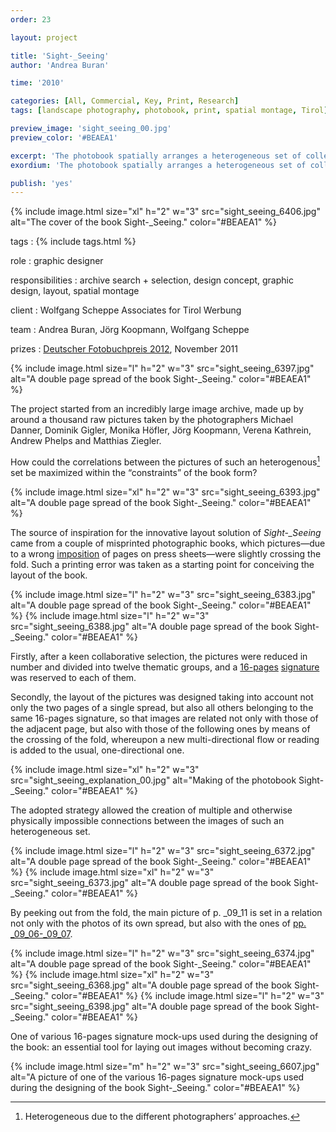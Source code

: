 ```yaml
---
order: 23

layout: project

title: 'Sight-_Seeing'
author: 'Andrea Buran'

time: '2010'

categories: [All, Commercial, Key, Print, Research]
tags: [landscape photography, photobook, print, spatial montage, Tirol]

preview_image: 'sight_seeing_00.jpg'
preview_color: '#BEAEA1'

excerpt: 'The photobook spatially arranges a heterogeneous set of collectively taken pictures of Tyrolean summer landscapes—halfway between tourism’s advertising images and contemporary photos.'
exordium: 'The photobook spatially arranges a heterogeneous set of collectively taken pictures of Tyrolean summer landscapes—halfway between tourism’s advertising images and contemporary photos.'

publish: 'yes'
---
```


<div class="figures">
    {% include image.html 
        size="xl" 
        h="2" w="3" 
        src="sight_seeing_6406.jpg" 
        alt="The cover of the book Sight-_Seeing." 
        color="#BEAEA1" 
    %}
</div>

tags
: {% include tags.html %}

role
: graphic designer

responsibilities
:  archive search + selection, design concept, graphic design, layout, spatial montage

client
: Wolfgang Scheppe Associates for Tirol Werbung

team
: Andrea Buran, Jörg Koopmann, Wolfgang Scheppe

prizes
: [Deutscher Fotobuchpreis 2012](http://www.deutscher-fotobuchpreis.de/html/2012.htm "Deutscher Fotobuchpreis 2012"), November 2011

<div class="figures">
    {% include image.html 
        size="l" 
        h="2" w="3" 
        src="sight_seeing_6397.jpg" 
        alt="A double page spread of the book Sight-_Seeing." 
        color="#BEAEA1" 
    %}
</div>

The project started from an incredibly large image archive, made up by around a thousand raw pictures taken by the photographers Michael Danner, Dominik Gigler, Monika Höfler, Jörg Koopmann, Verena Kathrein, Andrew Phelps and Matthias Ziegler.

How could the correlations between the pictures of such an heterogenous[^heterogenity] set be maximized within the “constraints” of the book form?

<div class="figures">
    {% include image.html 
        size="xl" 
        h="2" w="3" 
        src="sight_seeing_6393.jpg" 
        alt="A double page spread of the book Sight-_Seeing." 
        color="#BEAEA1" 
    %}
</div>

The source of inspiration for the innovative layout solution of *Sight-_Seeing* came from a couple of misprinted photographic books, which pictures—due to a wrong [imposition](http://printwiki.org/Imposition "imposition on PrintWiki") of pages on press sheets—were slightly crossing the fold. Such a printing error was taken as a starting point for conceiving the layout of the book.

<div class="figures">
    {% include image.html 
        size="l" 
        h="2" w="3" 
        src="sight_seeing_6383.jpg" 
        alt="A double page spread of the book Sight-_Seeing." 
        color="#BEAEA1" 
    %}
    {% include image.html 
        size="l" 
        h="2" w="3" 
        src="sight_seeing_6388.jpg" 
        alt="A double page spread of the book Sight-_Seeing." 
        color="#BEAEA1" 
    %}
</div>

Firstly, after a keen collaborative selection, the pictures were reduced in number and divided into twelve thematic groups, and a [16-pages](http://printwiki.org/Octavo "16-pages / octavo on PrintWiki") [signature](http://printwiki.org/Signature "signature on PrintWiki") was reserved to each of them.

Secondly, the layout of the pictures was designed taking into account not only the two pages of a single spread, but also all others belonging to the same 16-pages signature, so that images are related not only with those of the adjacent page, but also with those of the following ones by means of the crossing of the fold, whereupon a new multi-directional flow or reading is added to the usual, one-directional one.

<div class="figures">
    {% include image.html 
        size="xl" 
        h="2" w="3" 
        src="sight_seeing_explanation_00.jpg" 
        alt="Making of the photobook Sight-_Seeing." 
        color="#BEAEA1" 
    %}
</div>

The adopted strategy allowed the creation of multiple and otherwise physically impossible connections between the images of such an heterogeneous set.

<div class="figures">
    {% include image.html 
        size="l" 
        h="2" w="3" 
        src="sight_seeing_6372.jpg" 
        alt="A double page spread of the book Sight-_Seeing." 
        color="#BEAEA1" 
    %}
    {% include image.html 
        size="xl" 
        h="2" w="3" 
        src="sight_seeing_6373.jpg" 
        alt="A double page spread of the book Sight-_Seeing." 
        color="#BEAEA1" 
    %}
</div>

By peeking out from the fold, the main picture of p. _09_11 is set in a relation not only with the photos of its own spread, but also with the ones of [pp. _09_06-_09_07](#sight_seeing_6372.jpg).

<div class="figures">
    {% include image.html 
        size="l" 
        h="2" w="3" 
        src="sight_seeing_6374.jpg" 
        alt="A double page spread of the book Sight-_Seeing." 
        color="#BEAEA1" 
    %}
    {% include image.html 
        size="xl" 
        h="2" w="3" 
        src="sight_seeing_6368.jpg" 
        alt="A double page spread of the book Sight-_Seeing." 
        color="#BEAEA1" 
    %}
    {% include image.html 
        size="l" 
        h="2" w="3" 
        src="sight_seeing_6398.jpg" 
        alt="A double page spread of the book Sight-_Seeing." 
        color="#BEAEA1" 
    %}
</div>

One of various 16-pages signature mock-ups used during the designing of the book: an essential tool for laying out images without becoming crazy.

<div class="figures">
    {% include image.html 
        size="m" 
        h="2" w="3" 
        src="sight_seeing_6607.jpg" 
        alt="A picture of one of the various 16-pages signature mock-ups used during the designing of the book Sight-_Seeing." 
        color="#BEAEA1" 
    %}
</div>

[^heterogenity]: Heterogeneous due to the different photographers’ approaches.
